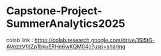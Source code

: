 # Capstone-Project-SummerAnalytics2025
colab link : https://colab.research.google.com/drive/1Si5tG-AVozzVfdZp1bkuERHe6wKQM04c?usp=sharing

